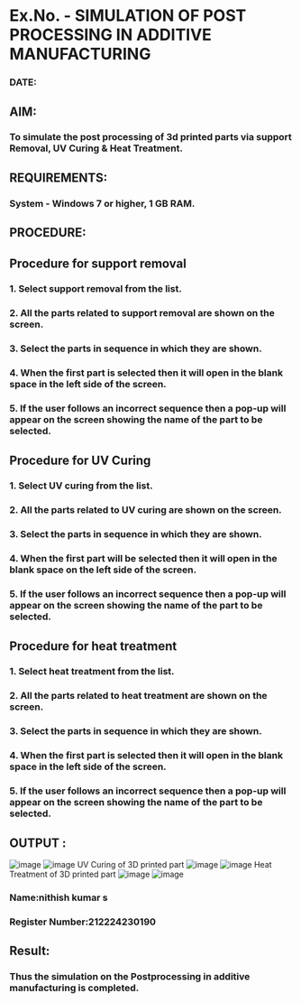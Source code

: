 # Ex.No.  - SIMULATION OF POST PROCESSING IN ADDITIVE MANUFACTURING

### DATE: 

## AIM: 
### To simulate the post processing of 3d printed parts via support Removal, UV Curing & Heat Treatment.

## REQUIREMENTS:
### System - Windows 7 or higher, 1 GB RAM.

## PROCEDURE:

## Procedure for support removal
### 1.	Select support removal from the list.
### 2.	All the parts related to support removal are shown on the screen.
### 3.	Select the parts in sequence in which they are shown.
### 4.	When the first part is selected then it will open in the blank space in the left side of the screen.
### 5.	If the user follows an incorrect sequence then a pop-up will appear on the screen showing the name of the part to be selected.

## Procedure for UV Curing
### 1.	Select UV curing from the list.
### 2.	All the parts related to UV curing are shown on the screen.
### 3.	Select the parts in sequence in which they are shown.
### 4.	When the first part will be selected then it will open in the blank space on the left side of the screen.
### 5.	If the user follows an incorrect sequence then a pop-up will appear on the screen showing the name of the part to be selected.

## Procedure for heat treatment
### 1.	Select heat treatment from the list.
### 2.	All the parts related to heat treatment are shown on the screen.
### 3.	Select the parts in sequence in which they are shown.
### 4.	When the first part is selected then it will open in the blank space in the left side of the screen.
### 5.	If the user follows an incorrect sequence then a pop-up will appear on the screen showing the name of the part to be selected.

## OUTPUT :
![image](https://github.com/user-attachments/assets/919f6c0d-4a4e-4a84-bed0-0a5b743f689e)
![image](https://github.com/user-attachments/assets/b23f8055-4f6f-4e92-99f0-42c3900696bb)
UV Curing of 3D printed part
![image](https://github.com/user-attachments/assets/636d37d6-11fa-4ae5-997c-e8645d6e813b)
![image](https://github.com/user-attachments/assets/9b5f36c2-a714-496a-9be3-ff4fc754562b)
Heat Treatment of 3D printed part
![image](https://github.com/user-attachments/assets/6f51dbe6-7de7-4e44-9965-f94ba0b283da)
![image](https://github.com/user-attachments/assets/e31328be-9788-4fa4-b306-e5f33bd60b2a)









### Name:nithish kumar s
### Register Number:212224230190

## Result: 
### Thus the simulation on the Postprocessing in additive manufacturing is completed.
